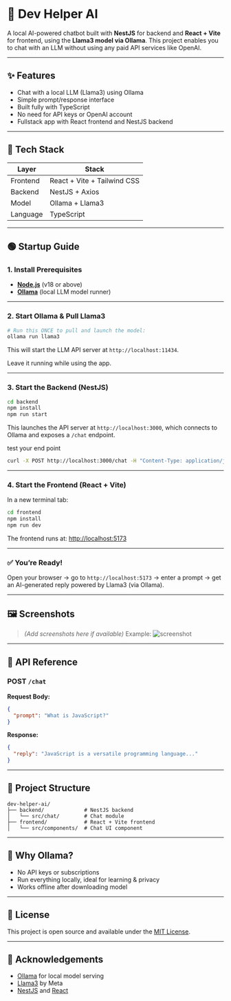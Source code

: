 # 🧠 Dev Helper AI

A local AI-powered chatbot built with **NestJS** for backend and **React + Vite** for frontend, using the **Llama3 model via Ollama**. This project enables you to chat with an LLM without using any paid API services like OpenAI.

---

## ✨ Features

- Chat with a local LLM (Llama3) using Ollama
- Simple prompt/response interface
- Built fully with TypeScript
- No need for API keys or OpenAI account
- Fullstack app with React frontend and NestJS backend

---

## 🔧 Tech Stack

| Layer     | Stack                         |
|-----------|-------------------------------|
| Frontend  | React + Vite + Tailwind CSS   |
| Backend   | NestJS + Axios                |
| Model     | Ollama + Llama3               |
| Language  | TypeScript                    |

---

## 🟢 Startup Guide

### 1. Install Prerequisites

- **[Node.js](https://nodejs.org/)** (v18 or above)
- **[Ollama](https://ollama.com/download)** (local LLM model runner)

---

### 2. Start Ollama & Pull Llama3

```bash
# Run this ONCE to pull and launch the model:
ollama run llama3
```

This will start the LLM API server at `http://localhost:11434`.

Leave it running while using the app.

---

### 3. Start the Backend (NestJS)

```bash
cd backend
npm install
npm run start
```

This launches the API server at `http://localhost:3000`, which connects to Ollama and exposes a `/chat` endpoint.

test your end point

```bash
curl -X POST http://localhost:3000/chat -H "Content-Type: application/json" -d '{"prompt": "can you draw an apple image for me？"}
```

---

### 4. Start the Frontend (React + Vite)

In a new terminal tab:

```bash
cd frontend
npm install
npm run dev
```

The frontend runs at: [http://localhost:5173](http://localhost:5173)

---

### ✅ You’re Ready!

Open your browser → go to `http://localhost:5173` → enter a prompt → get an AI-generated reply powered by Llama3 (via Ollama).

---

## 🖼 Screenshots

> _(Add screenshots here if available)_
> Example:
> ![screenshot](./screenshots/demo.png)

---

## 🔌 API Reference

### POST `/chat`

**Request Body:**

```json
{
  "prompt": "What is JavaScript?"
}
```

**Response:**

```json
{
  "reply": "JavaScript is a versatile programming language..."
}
```

---

## 📁 Project Structure

```
dev-helper-ai/
├── backend/             # NestJS backend
│   └── src/chat/        # Chat module
├── frontend/            # React + Vite frontend
│   └── src/components/  # Chat UI component
```

---

## 🤔 Why Ollama?

- No API keys or subscriptions
- Run everything locally, ideal for learning & privacy
- Works offline after downloading model

---

## 📄 License

This project is open source and available under the [MIT License](LICENSE).

---

## 🙌 Acknowledgements

- [Ollama](https://ollama.com) for local model serving
- [Llama3](https://llama.meta.com) by Meta
- [NestJS](https://nestjs.com) and [React](https://react.dev)
